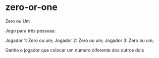 # zero-or-one
Zero ou Um

Jogo para três pessoas:

Jogador 1: Zero ou um; 
Jogador 2: Zero ou um; 
Jogador 3: Zero ou um;

Ganha o jogador que colocar um número diferente dos outros dois
